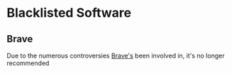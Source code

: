 # Blacklisted Software

## Brave

Due to the numerous controversies [Brave's](<https://old.reddit.com/r/browsers/comments/1j1pq7b/list_of_brave_browser_controversies/>) been involved in, it's no longer recommended